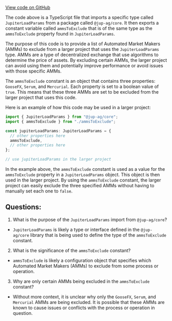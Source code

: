 [View code on GitHub](https://github.com/mrgnlabs/mrgn-ts/apps/alpha-liquidator/src/ammsToExclude.ts)

The code above is a TypeScript file that imports a specific type called `JupiterLoadParams` from a package called `@jup-ag/core`. It then exports a constant variable called `ammsToExclude` that is of the same type as the `ammsToExclude` property found in `JupiterLoadParams`. 

The purpose of this code is to provide a list of Automated Market Makers (AMMs) to exclude from a larger project that uses the `JupiterLoadParams` type. AMMs are a type of decentralized exchange that use algorithms to determine the price of assets. By excluding certain AMMs, the larger project can avoid using them and potentially improve performance or avoid issues with those specific AMMs.

The `ammsToExclude` constant is an object that contains three properties: `GooseFX`, `Serum`, and `Mercurial`. Each property is set to a boolean value of `true`. This means that these three AMMs are set to be excluded from the larger project that uses this code. 

Here is an example of how this code may be used in a larger project:

```typescript
import { JupiterLoadParams } from "@jup-ag/core";
import { ammsToExclude } from "./ammsToExclude";

const jupiterLoadParams: JupiterLoadParams = {
  // other properties here
  ammsToExclude,
  // other properties here
};

// use jupiterLoadParams in the larger project
```

In the example above, the `ammsToExclude` constant is used as a value for the `ammsToExclude` property in a `JupiterLoadParams` object. This object is then used in the larger project. By using the `ammsToExclude` constant, the larger project can easily exclude the three specified AMMs without having to manually set each one to `false`.
## Questions: 
 1. What is the purpose of the `JupiterLoadParams` import from `@jup-ag/core`?
- `JupiterLoadParams` is likely a type or interface defined in the `@jup-ag/core` library that is being used to define the type of the `ammsToExclude` constant.

2. What is the significance of the `ammsToExclude` constant?
- `ammsToExclude` is likely a configuration object that specifies which Automated Market Makers (AMMs) to exclude from some process or operation.

3. Why are only certain AMMs being excluded in the `ammsToExclude` constant?
- Without more context, it is unclear why only the `GooseFX`, `Serum`, and `Mercurial` AMMs are being excluded. It is possible that these AMMs are known to cause issues or conflicts with the process or operation in question.